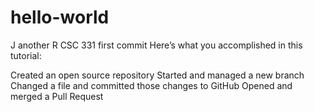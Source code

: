 # hello-world
J another R
CSC 331 first commit
Here’s what you accomplished in this tutorial:

Created an open source repository
Started and managed a new branch
Changed a file and committed those changes to GitHub
Opened and merged a Pull Request
